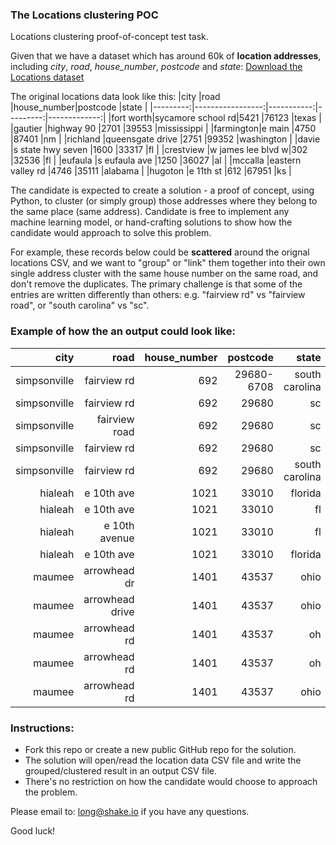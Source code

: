 ### The Locations clustering POC
Locations clustering proof-of-concept test task.

Given that we have a dataset which has around 60k of **location addresses**, including *city*, *road*, *house_number*, *postcode* and *state*: [Download the Locations dataset](https://drive.google.com/file/d/11sPSrssE39CPN73amoFvzosuAJpjyBqG/view?usp=sharing)

The original locations data look like this:
|city        |road            |house_number|postcode  |state         |
|---------:|-----------------:|-----------:|---------:|-------------:|
|fort worth|sycamore school rd|5421        |76123     |texas         |
|gautier   |highway 90        |2701        |39553     |mississippi   |
|farmington|e main            |4750        |87401     |nm            |
|richland  |queensgate drive  |2751        |99352     |washington    |
|davie     |s state hwy seven |1600        |33317     |fl            |
|crestview |w james lee blvd w|302         |32536     |fl            |
|eufaula   |s eufaula ave     |1250        |36027     |al            |
|mccalla   |eastern valley rd |4746        |35111     |alabama       |
|hugoton   |e 11th st         |612         |67951     |ks            |

The candidate is expected to create a solution - a proof of concept, using Python, to cluster (or simply group) those addresses where they belong to the same place (same address). Candidate is free to implement any machine learning model, or hand-crafting solutions to show how the candidate would approach to solve this problem.

For example, these records below could be **scattered** around the orignal locations CSV, and we want to "group" or "link" them together into their own single address cluster with the same house number on the same road, and don't remove the duplicates. The primary challenge is that some of the entries are written differently than others: e.g. "fairview rd" vs "fairview road", or "south carolina" vs "sc".

### Example of how the an output could look like:
|city        |road           |house_number|postcode  |state         |cluster_id|record_idx|
|-----------:|--------------:|-----------:|---------:|-------------:|---------:|---------:|
|simpsonville|fairview rd    |692         |29680-6708|south carolina|1         |23        |
|simpsonville|fairview rd    |692         |29680     |sc            |1         |434       |
|simpsonville|fairview road  |692         |29680     |sc            |1         |543       |
|simpsonville|fairview rd    |692         |29680     |sc            |1         |25436     |
|simpsonville|fairview rd    |692         |29680     |south carolina|1         |78        |
|hialeah     |e 10th ave     |1021        |33010     |florida       |2         |653       |
|hialeah     |e 10th ave     |1021        |33010     |fl            |2         |24        |
|hialeah     |e 10th avenue  |1021        |33010     |fl            |2         |87        |
|hialeah     |e 10th ave     |1021        |33010     |florida       |2         |4576      |
|maumee      |arrowhead dr   |1401        |43537     |ohio          |3         |987       |
|maumee      |arrowhead drive|1401        |43537     |ohio          |3         |2476      |
|maumee      |arrowhead rd   |1401        |43537     |oh            |3         |2356      |
|maumee      |arrowhead rd   |1401        |43537     |oh            |3         |453       |
|maumee      |arrowhead rd   |1401        |43537     |ohio          |3         |819       |

### Instructions:
 - Fork this repo or create a new public GitHub repo for the solution.
 - The solution will open/read the location data CSV file and write the grouped/clustered result in an output CSV file.
 - There's no restriction on how the candidate would choose to approach the problem.

Please email to: long@shake.io if you have any questions.

Good luck!
